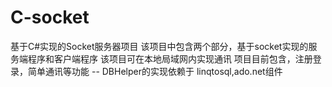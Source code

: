 # C-socket
基于C#实现的Socket服务器项目
该项目中包含两个部分，基于socket实现的服务端程序和客户端程序
该项目可在本地局域网内实现通讯
项目目前包含，注册登录，简单通讯等功能
-- DBHelper的实现依赖于 linqtosql,ado.net组件
